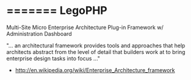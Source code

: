 =======
LegoPHP
=======

Multi-Site Micro Enterprise Architecture Plug-in Framework w/ Administration Dashboard

"... an architectural framework provides tools and approaches that help architects abstract from the level of detail that builders work at to bring enterprise design tasks into focus ..."

- http://en.wikipedia.org/wiki/Enterprise_Architecture_framework


